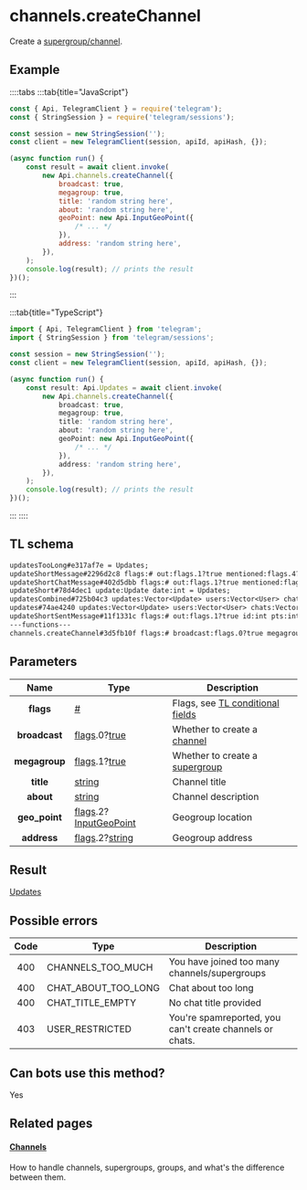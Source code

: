 # channels.createChannel

Create a [supergroup/channel](https://core.telegram.org/api/channel).

## Example

::::tabs
:::tab{title="JavaScript"}

```js
const { Api, TelegramClient } = require('telegram');
const { StringSession } = require('telegram/sessions');

const session = new StringSession('');
const client = new TelegramClient(session, apiId, apiHash, {});

(async function run() {
    const result = await client.invoke(
        new Api.channels.createChannel({
            broadcast: true,
            megagroup: true,
            title: 'random string here',
            about: 'random string here',
            geoPoint: new Api.InputGeoPoint({
                /* ... */
            }),
            address: 'random string here',
        }),
    );
    console.log(result); // prints the result
})();
```

:::

:::tab{title="TypeScript"}

```ts
import { Api, TelegramClient } from 'telegram';
import { StringSession } from 'telegram/sessions';

const session = new StringSession('');
const client = new TelegramClient(session, apiId, apiHash, {});

(async function run() {
    const result: Api.Updates = await client.invoke(
        new Api.channels.createChannel({
            broadcast: true,
            megagroup: true,
            title: 'random string here',
            about: 'random string here',
            geoPoint: new Api.InputGeoPoint({
                /* ... */
            }),
            address: 'random string here',
        }),
    );
    console.log(result); // prints the result
})();
```

:::
::::

## TL schema

```txt
updatesTooLong#e317af7e = Updates;
updateShortMessage#2296d2c8 flags:# out:flags.1?true mentioned:flags.4?true media_unread:flags.5?true silent:flags.13?true id:int user_id:int message:string pts:int pts_count:int date:int fwd_from:flags.2?MessageFwdHeader via_bot_id:flags.11?int reply_to:flags.3?MessageReplyHeader entities:flags.7?Vector<MessageEntity> = Updates;
updateShortChatMessage#402d5dbb flags:# out:flags.1?true mentioned:flags.4?true media_unread:flags.5?true silent:flags.13?true id:int from_id:int chat_id:int message:string pts:int pts_count:int date:int fwd_from:flags.2?MessageFwdHeader via_bot_id:flags.11?int reply_to:flags.3?MessageReplyHeader entities:flags.7?Vector<MessageEntity> = Updates;
updateShort#78d4dec1 update:Update date:int = Updates;
updatesCombined#725b04c3 updates:Vector<Update> users:Vector<User> chats:Vector<Chat> date:int seq_start:int seq:int = Updates;
updates#74ae4240 updates:Vector<Update> users:Vector<User> chats:Vector<Chat> date:int seq:int = Updates;
updateShortSentMessage#11f1331c flags:# out:flags.1?true id:int pts:int pts_count:int date:int media:flags.9?MessageMedia entities:flags.7?Vector<MessageEntity> = Updates;
---functions---
channels.createChannel#3d5fb10f flags:# broadcast:flags.0?true megagroup:flags.1?true for_import:flags.3?true title:string about:string geo_point:flags.2?InputGeoPoint address:flags.2?string = Updates;
```

## Parameters

|     Name      | Type                                                                                                                                         | Description                                                                                             |
| :-----------: | -------------------------------------------------------------------------------------------------------------------------------------------- | ------------------------------------------------------------------------------------------------------- |
|   **flags**   | [#](https://core.telegram.org/type/%23)                                                                                                      | Flags, see [TL conditional fields](https://core.telegram.org/mtproto/TL-combinators#conditional-fields) |
| **broadcast** | [flags](https://core.telegram.org/mtproto/TL-combinators#conditional-fields).0?[true](https://core.telegram.org/constructor/true)            | Whether to create a [channel](https://core.telegram.org/api/channel)                                    |
| **megagroup** | [flags](https://core.telegram.org/mtproto/TL-combinators#conditional-fields).1?[true](https://core.telegram.org/constructor/true)            | Whether to create a [supergroup](https://core.telegram.org/api/channel)                                 |
|   **title**   | [string](https://core.telegram.org/type/string)                                                                                              | Channel title                                                                                           |
|   **about**   | [string](https://core.telegram.org/type/string)                                                                                              | Channel description                                                                                     |
| **geo_point** | [flags](https://core.telegram.org/mtproto/TL-combinators#conditional-fields).2?[InputGeoPoint](https://core.telegram.org/type/InputGeoPoint) | Geogroup location                                                                                       |
|  **address**  | [flags](https://core.telegram.org/mtproto/TL-combinators#conditional-fields).2?[string](https://core.telegram.org/type/string)               | Geogroup address                                                                                        |

## Result

[Updates](https://core.telegram.org/type/Updates)

## Possible errors

| Code | Type                | Description                                              |
| :--: | ------------------- | -------------------------------------------------------- |
| 400  | CHANNELS_TOO_MUCH   | You have joined too many channels/supergroups            |
| 400  | CHAT_ABOUT_TOO_LONG | Chat about too long                                      |
| 400  | CHAT_TITLE_EMPTY    | No chat title provided                                   |
| 403  | USER_RESTRICTED     | You're spamreported, you can't create channels or chats. |

## Can bots use this method?

Yes

## Related pages

#### [Channels](https://core.telegram.org/api/channel)

How to handle channels, supergroups, groups, and what's the difference between them.
